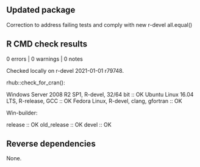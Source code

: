 ## Updated package

Correction to address failing tests and comply with new r-devel all.equal()

## R CMD check results

0 errors | 0 warnings | 0 notes

Checked locally on r-devel 2021-01-01 r79748.

rhub::check_for_cran():

Windows Server 2008 R2 SP1, R-devel, 32/64 bit :: OK
Ubuntu Linux 16.04 LTS, R-release, GCC :: OK
Fedora Linux, R-devel, clang, gfortran :: OK

Win-builder: 

release :: OK
old_release :: OK
devel :: OK

## Reverse dependencies

None.
